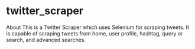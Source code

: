 # twitter_scraper
About This is a Twitter Scraper which uses Selenium for scraping tweets. It is capable of scraping tweets from home, user profile, hashtag, query or search, and advanced searches.
